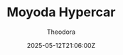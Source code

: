---
title: "Moyoda Hypercar"
meta_title: ""
description: "Toyota GR010 Hybrid 2021 - Moyoda Hypercar (urd_gr010) by URD for Assetto Corsa"
date: 2025-05-12T21:06:00Z
thumb: atjMAbT
mainimage: vZP6pc0
cargallery: ["zyMKcmR", "fX3peQd", "5mDqthK"]
categories: ["Car"]
author: "Theodora"
tags: ["Toyota", "Hypercar", "Le Mans Prototype", "R2R", "WEC", "2021", "URD", "Japan"]
draft: false
link: https://mods.to/zfNm68393d665a4dc
zipsize: 121 MB
manu: Toyota
country: Japan
year: 2021
class: Hypercar
championship: WEC
drivetrain: AWD
engine: 3.8L V6 Turbo
power: "668 whp"
torque: "716*"
mass: "1040"
speed: "330"
accel: "- seconds"
gb: 6-speed
creator: URD
version: "1.3"
csp: "0.2.4"
carname: "Toyota GR010 Hybrid"
realname: URD Moyoda Hypercar
livery: "Included"
r2r: 1
host: Mods
---
